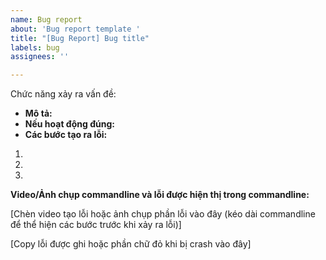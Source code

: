 ```yaml
---
name: Bug report
about: 'Bug report template '
title: "[Bug Report] Bug title"
labels: bug
assignees: ''

---
```


Chức năng xảy ra vấn đề: 

 - **Mô tả:** 
 - **Nếu hoạt động đúng:** 
 -  **Các bước tạo ra lỗi:**
1. 
2.
3.

**Video/Ảnh chụp commandline và lỗi được hiện thị trong commandline:**

[Chèn video tạo lỗi hoặc ảnh chụp phần lỗi vào đây (kéo dài commandline để thể hiện các bước trước khi xảy ra lỗi)]

[Copy lỗi được ghi hoặc phần chữ đỏ khi bị crash vào đây]
